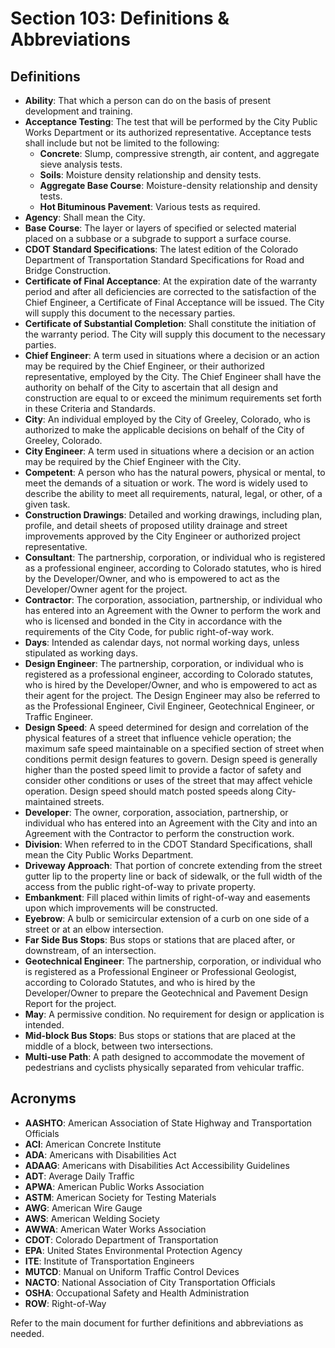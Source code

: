 # Section 103: Definitions & Abbreviations

## Definitions

- **Ability**: That which a person can do on the basis of present development and training.
- **Acceptance Testing**: The test that will be performed by the City Public Works Department or its authorized representative. Acceptance tests shall include but not be limited to the following:
  - **Concrete**: Slump, compressive strength, air content, and aggregate sieve analysis tests.
  - **Soils**: Moisture density relationship and density tests.
  - **Aggregate Base Course**: Moisture-density relationship and density tests.
  - **Hot Bituminous Pavement**: Various tests as required.
- **Agency**: Shall mean the City.
- **Base Course**: The layer or layers of specified or selected material placed on a subbase or a subgrade to support a surface course.
- **CDOT Standard Specifications**: The latest edition of the Colorado Department of Transportation Standard Specifications for Road and Bridge Construction.
- **Certificate of Final Acceptance**: At the expiration date of the warranty period and after all deficiencies are corrected to the satisfaction of the Chief Engineer, a Certificate of Final Acceptance will be issued. The City will supply this document to the necessary parties.
- **Certificate of Substantial Completion**: Shall constitute the initiation of the warranty period. The City will supply this document to the necessary parties.
- **Chief Engineer**: A term used in situations where a decision or an action may be required by the Chief Engineer, or their authorized representative, employed by the City. The Chief Engineer shall have the authority on behalf of the City to ascertain that all design and construction are equal to or exceed the minimum requirements set forth in these Criteria and Standards.
- **City**: An individual employed by the City of Greeley, Colorado, who is authorized to make the applicable decisions on behalf of the City of Greeley, Colorado.
- **City Engineer**: A term used in situations where a decision or an action may be required by the Chief Engineer with the City.
- **Competent**: A person who has the natural powers, physical or mental, to meet the demands of a situation or work. The word is widely used to describe the ability to meet all requirements, natural, legal, or other, of a given task.
- **Construction Drawings**: Detailed and working drawings, including plan, profile, and detail sheets of proposed utility drainage and street improvements approved by the City Engineer or authorized project representative.
- **Consultant**: The partnership, corporation, or individual who is registered as a professional engineer, according to Colorado statutes, who is hired by the Developer/Owner, and who is empowered to act as the Developer/Owner agent for the project.
- **Contractor**: The corporation, association, partnership, or individual who has entered into an Agreement with the Owner to perform the work and who is licensed and bonded in the City in accordance with the requirements of the City Code, for public right-of-way work.
- **Days**: Intended as calendar days, not normal working days, unless stipulated as working days.
- **Design Engineer**: The partnership, corporation, or individual who is registered as a professional engineer, according to Colorado statutes, who is hired by the Developer/Owner, and who is empowered to act as their agent for the project. The Design Engineer may also be referred to as the Professional Engineer, Civil Engineer, Geotechnical Engineer, or Traffic Engineer.
- **Design Speed**: A speed determined for design and correlation of the physical features of a street that influence vehicle operation; the maximum safe speed maintainable on a specified section of street when conditions permit design features to govern. Design speed is generally higher than the posted speed limit to provide a factor of safety and consider other conditions or uses of the street that may affect vehicle operation. Design speed should match posted speeds along City-maintained streets.
- **Developer**: The owner, corporation, association, partnership, or individual who has entered into an Agreement with the City and into an Agreement with the Contractor to perform the construction work.
- **Division**: When referred to in the CDOT Standard Specifications, shall mean the City Public Works Department.
- **Driveway Approach**: That portion of concrete extending from the street gutter lip to the property line or back of sidewalk, or the full width of the access from the public right-of-way to private property.
- **Embankment**: Fill placed within limits of right-of-way and easements upon which improvements will be constructed.
- **Eyebrow**: A bulb or semicircular extension of a curb on one side of a street or at an elbow intersection.
- **Far Side Bus Stops**: Bus stops or stations that are placed after, or downstream, of an intersection.
- **Geotechnical Engineer**: The partnership, corporation, or individual who is registered as a Professional Engineer or Professional Geologist, according to Colorado Statutes, and who is hired by the Developer/Owner to prepare the Geotechnical and Pavement Design Report for the project.
- **May**: A permissive condition. No requirement for design or application is intended.
- **Mid-block Bus Stops**: Bus stops or stations that are placed at the middle of a block, between two intersections.
- **Multi-use Path**: A path designed to accommodate the movement of pedestrians and cyclists physically separated from vehicular traffic.

## Acronyms

- **AASHTO**: American Association of State Highway and Transportation Officials
- **ACI**: American Concrete Institute
- **ADA**: Americans with Disabilities Act
- **ADAAG**: Americans with Disabilities Act Accessibility Guidelines
- **ADT**: Average Daily Traffic
- **APWA**: American Public Works Association
- **ASTM**: American Society for Testing Materials
- **AWG**: American Wire Gauge
- **AWS**: American Welding Society
- **AWWA**: American Water Works Association
- **CDOT**: Colorado Department of Transportation
- **EPA**: United States Environmental Protection Agency
- **ITE**: Institute of Transportation Engineers
- **MUTCD**: Manual on Uniform Traffic Control Devices
- **NACTO**: National Association of City Transportation Officials
- **OSHA**: Occupational Safety and Health Administration
- **ROW**: Right-of-Way

Refer to the main document for further definitions and abbreviations as needed.
